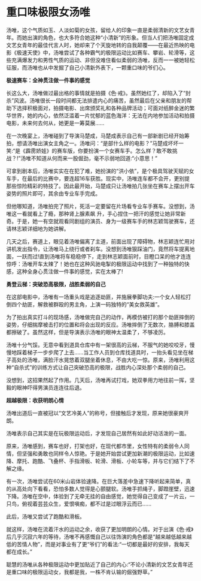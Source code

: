 # 重口味极限女汤唯

汤唯，这个气质如玉、人淡如菊的女孩，留给人的印象一直是柔弱清新的文艺女青年。而她出演的角色，也大多符合她这种“小清新”的形象。但当人们把汤唯固定成文艺女青年的最佳代言人时，她却来了个天旋地转的自我颠覆——在最近热映的电影《极速天使》中，汤唯尝试了各种霸气的极限运动比如赛车、攀岩、轮滑等，这些充满爆发力和男性气质的运动、非但没难住看似柔弱的汤唯，反而一一被她轻松征服，而汤唯也从中发掘了自己小清新外表下，一颗重口味的爷们心。 

**极速赛车：全神贯注做一件事的感觉**

长这么大，汤唯做过最出格的事情就是拍摄《色·戒》。虽然她红了，却陷入了“封杀”风波。汤唯很长一段时间都无法排遣内心的痛苦，虽然最后在父亲和朋友的帮助下选择积极面对，拍摄电影、出席颁奖礼和各种品牌活动；可面对纸醉金迷的繁华世界，她的内心，依然泛滥着一片忧郁的蓝色海洋：无法在内地参加活动和拍摄电影，未来何去何从，她更是一筹莫展…… 

在一次晚宴上，汤唯碰到了导演马楚成，马楚成表示自己有一部新剧已经开始筹拍，想请汤唯出演女主角之一。汤唯问：“是部什么样的电影？”马楚成坏坏一笑:“是《霹雳娇娃》的赛车版，你要扮演一个女赛车手。怎么样？敢不敢挑战？!”汤唯不知道从何而来一股倔劲，毫不示弱地回道:“小意思！” 

可拿到剧本后，汤唯实实在在犯了难，她扮演的“洪小依”，是个极具驾驶天赋的女车手，在最后的比赛中，要连超16车获胜。现实中，汤唯连车都不会开，更别提那些惊险精彩的特技了。因此最开始，马楚成只让汤唯拍几张坐在赛车上摆出开车姿势的照片即可，其余由专业车手完成。 

但他哪知道，汤唯拍完了照片，死活一定要留在片场看专业车手赛车。没想到，汤唯这一看就看上了瘾，那种肾上腺素飙 升，手心捏住一把汗的感觉让她非常新奇。于是，她一有空就观看同剧组的演员、身为一级赛车手的林志颖驾驶赛车，还请林志颖详细地为她讲解。 

几天之后，赛道上，眼见着汤唯偏离了主道，前面出现了障碍物，林志颖连忙用对讲机发出指令，让汤唯马上绕行或者刹车。没想到汤唯狠踩油门，竟然将车提离地面，一跃而过!直到汤唯将车稳稳停下，走到林志颖面前时，目瞪口呆的他才连连惊呼：汤唯开车太辣了！她也在这种风驰电掣的极限运动中找到了一种独特的快感，这种全身心贯注做一件事的感觉，实在太棒了! 

**勇登云梯：突破恐高极限，战胜柔弱的自己**

在这部电影中，汤唯有一场重头戏是追逐劫匪，并施展拳脚功夫:一个女人轻松打倒四个劫匪，解救被群殴的男主角，上演一码独特的“美女救英雄”。 

为了拍出真实打斗的现场感，汤唯做完自己的动作，再模仿被打的那个劫匪摔倒的姿势，仔细揣摩被击打的位置和将会出现的反应。汤唯摔倒了无数次，胳膊和膝盖都擦破了。虽然这样，但是导演表示汤唯的眼神太温柔了，不够凌厉。 

汤唯十分气馁。无意中看到道具仓库中有一架很高的云梯，不服气的她咬咬牙，慢慢地踩着梯子一步步爬了上去……当工作人员到仓库找道具时，一抬头看见坐在梯子高处的汤唯，满脸汗水晃悠着双腿坐着休息，不由大吃一惊。原来，汤唯利用这种“自杀式”的训练方式让自己突破恐高的极限，战胜内心深处那个柔弱的自己。 

没想到，这招果然起了作用。几天后，汤唯再试打戏，她双拳用力地往前一挥，坚毅的眼神吓得男演员连连往后退。 

**超越极限：收获明朗心情**

汤唯出道后一直被冠以“文艺冷美人”的称号，但接触后才发现，原来她很豪爽开朗。 

汤唯表示自己其实是在玩极限运动后，才发现自己居然有如此好动活泼的一面。 

原来，汤唯感到，赛车也好，打架也好，在现代都市里，女性特有的柔弱令人同情，但坚强和勇敢也同样令人惊艳。于是她开始尝试更加新潮的极限运动，比如速降、摩托、跑酷、飞叠杯、手指滑板、轮滑、滑板、小轮车等，并与它们结下了不解之缘。 

有一次，汤唯尝试在60米山岩体验速降。在巨大落差中急速下降听起来简单，真的从高处向下看看，恐怕多数人觉得是心颤腿软。汤唯手抓绳子，脚蹬崖壁，迅速下降。汤唯在空中，体验到了无牵无挂的自由感觉，她觉得自己变成了一片云，一只鸟，俯视着芸芸众生，爱恨嗔痴，都不过是过眼浮云而已…… 

此后，汤唯又尝试了跑酷和滑板。 

就这样，汤唯在流着汗水的运动之余，收获了更加明朗的心情。对于出演《色·戒》后几乎沉寂六年的等待，汤唯不再感慨自己以往饰演的角色都是“越来越低越来越低的苦情人物”，而是对事业有了更“爷们”的看法:“一切都是最好的安排，我每天都在成长。” 

聪慧的汤唯从各种极限运动中更加贴近了自己的内心:“不论小清新的文艺女青年还是重口味的极限运动女，我都是我，一株不肯认输的倔强野草。”